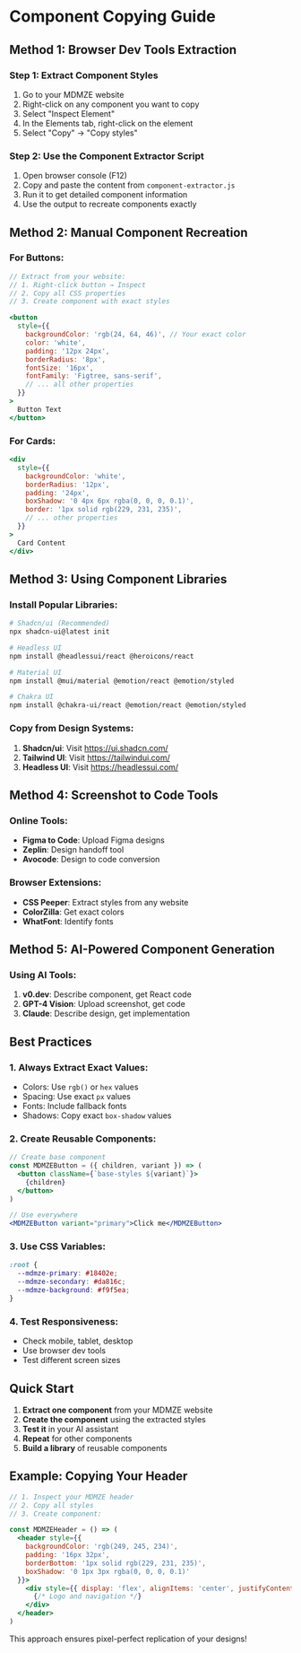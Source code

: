 # Component Copying Guide

## Method 1: Browser Dev Tools Extraction

### Step 1: Extract Component Styles
1. Go to your MDMZE website
2. Right-click on any component you want to copy
3. Select "Inspect Element"
4. In the Elements tab, right-click on the element
5. Select "Copy" → "Copy styles"

### Step 2: Use the Component Extractor Script
1. Open browser console (F12)
2. Copy and paste the content from `component-extractor.js`
3. Run it to get detailed component information
4. Use the output to recreate components exactly

## Method 2: Manual Component Recreation

### For Buttons:
```jsx
// Extract from your website:
// 1. Right-click button → Inspect
// 2. Copy all CSS properties
// 3. Create component with exact styles

<button 
  style={{
    backgroundColor: 'rgb(24, 64, 46)', // Your exact color
    color: 'white',
    padding: '12px 24px',
    borderRadius: '8px',
    fontSize: '16px',
    fontFamily: 'Figtree, sans-serif',
    // ... all other properties
  }}
>
  Button Text
</button>
```

### For Cards:
```jsx
<div 
  style={{
    backgroundColor: 'white',
    borderRadius: '12px',
    padding: '24px',
    boxShadow: '0 4px 6px rgba(0, 0, 0, 0.1)',
    border: '1px solid rgb(229, 231, 235)',
    // ... other properties
  }}
>
  Card Content
</div>
```

## Method 3: Using Component Libraries

### Install Popular Libraries:
```bash
# Shadcn/ui (Recommended)
npx shadcn-ui@latest init

# Headless UI
npm install @headlessui/react @heroicons/react

# Material UI
npm install @mui/material @emotion/react @emotion/styled

# Chakra UI
npm install @chakra-ui/react @emotion/react @emotion/styled
```

### Copy from Design Systems:
1. **Shadcn/ui**: Visit https://ui.shadcn.com/
2. **Tailwind UI**: Visit https://tailwindui.com/
3. **Headless UI**: Visit https://headlessui.com/

## Method 4: Screenshot to Code Tools

### Online Tools:
- **Figma to Code**: Upload Figma designs
- **Zeplin**: Design handoff tool
- **Avocode**: Design to code conversion

### Browser Extensions:
- **CSS Peeper**: Extract styles from any website
- **ColorZilla**: Get exact colors
- **WhatFont**: Identify fonts

## Method 5: AI-Powered Component Generation

### Using AI Tools:
1. **v0.dev**: Describe component, get React code
2. **GPT-4 Vision**: Upload screenshot, get code
3. **Claude**: Describe design, get implementation

## Best Practices

### 1. Always Extract Exact Values:
- Colors: Use `rgb()` or `hex` values
- Spacing: Use exact `px` values
- Fonts: Include fallback fonts
- Shadows: Copy exact `box-shadow` values

### 2. Create Reusable Components:
```jsx
// Create base component
const MDMZEButton = ({ children, variant }) => (
  <button className={`base-styles ${variant}`}>
    {children}
  </button>
)

// Use everywhere
<MDMZEButton variant="primary">Click me</MDMZEButton>
```

### 3. Use CSS Variables:
```css
:root {
  --mdmze-primary: #18402e;
  --mdmze-secondary: #da816c;
  --mdmze-background: #f9f5ea;
}
```

### 4. Test Responsiveness:
- Check mobile, tablet, desktop
- Use browser dev tools
- Test different screen sizes

## Quick Start

1. **Extract one component** from your MDMZE website
2. **Create the component** using the extracted styles
3. **Test it** in your AI assistant
4. **Repeat** for other components
5. **Build a library** of reusable components

## Example: Copying Your Header

```jsx
// 1. Inspect your MDMZE header
// 2. Copy all styles
// 3. Create component:

const MDMZEHeader = () => (
  <header style={{
    backgroundColor: 'rgb(249, 245, 234)',
    padding: '16px 32px',
    borderBottom: '1px solid rgb(229, 231, 235)',
    boxShadow: '0 1px 3px rgba(0, 0, 0, 0.1)'
  }}>
    <div style={{ display: 'flex', alignItems: 'center', justifyContent: 'space-between' }}>
      {/* Logo and navigation */}
    </div>
  </header>
)
```

This approach ensures pixel-perfect replication of your designs!
